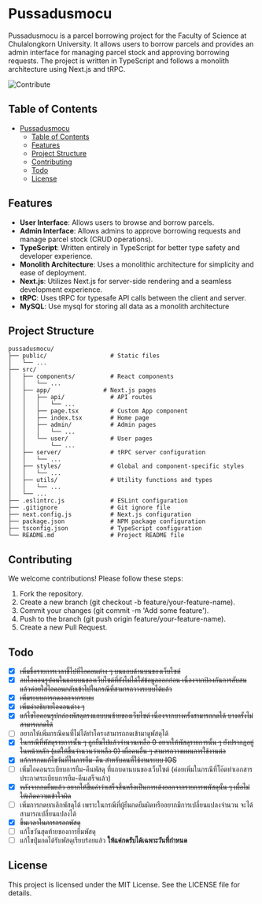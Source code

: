 # Pussadusmocu

Pussadusmocu is a parcel borrowing project for the Faculty of Science at Chulalongkorn University. It allows users to borrow parcels and provides an admin interface for managing parcel stock and approving borrowing requests. The project is written in TypeScript and follows a monolith architecture using Next.js and tRPC.

![Contribute](https://img.shields.io/badge/contributions-welcome-brightgreen.svg)

## Table of Contents

- [Pussadusmocu](#pussadusmocu)
  - [Table of Contents](#table-of-contents)
  - [Features](#features)
  - [Project Structure](#project-structure)
  - [Contributing](#contributing)
  - [Todo](#todo)
  - [License](#license)

## Features

- **User Interface**: Allows users to browse and borrow parcels.
- **Admin Interface**: Allows admins to approve borrowing requests and manage parcel stock (CRUD operations).
- **TypeScript**: Written entirely in TypeScript for better type safety and developer experience.
- **Monolith Architecture**: Uses a monolithic architecture for simplicity and ease of deployment.
- **Next.js**: Utilizes Next.js for server-side rendering and a seamless development experience.
- **tRPC**: Uses tRPC for typesafe API calls between the client and server.
- **MySQL**: Use mysql for storing all data as a monolith architecture

## Project Structure

```plaintext
pussadusmocu/
├── public/                  # Static files
│   └── ...
├── src/
│   ├── components/          # React components
│   │   └── ...
│   ├── app/               # Next.js pages
│   │   ├── api/             # API routes
│   │   │   └── ...
│   │   ├── page.tsx         # Custom App component
│   │   ├── index.tsx        # Home page
│   │   ├── admin/           # Admin pages
│   │   │   └── ...
│   │   └── user/            # User pages
│   │       └── ...
│   ├── server/              # tRPC server configuration
│   │   └── ...
│   ├── styles/              # Global and component-specific styles
│   │   └── ...
│   ├── utils/               # Utility functions and types
│   │   └── ...
│   └── ...
├── .eslintrc.js             # ESLint configuration
├── .gitignore               # Git ignore file
├── next.config.js           # Next.js configuration
├── package.json             # NPM package configuration
├── tsconfig.json            # TypeScript configuration
└── README.md                # Project README file
```

## Contributing

We welcome contributions! Please follow these steps:

1. Fork the repository.
2. Create a new branch (git checkout -b feature/your-feature-name).
3. Commit your changes (git commit -m 'Add some feature').
4. Push to the branch (git push origin feature/your-feature-name).
5. Create a new Pull Request.

## Todo

- [x] ~~เพิ่มชื่อรายการเวลาชี้ไปที่ไอคอนต่าง ๆ บนแถบด้านบนของเว็บไซต์~~
- [x] ~~ลบไอคอนรูปคนในแถบบนของเว็บไซต์ที่ยังไม่ได้ใส่ข้อมูลออกก่อน เนื่องจากป้องกันการสับสน แล้วค่อยใส่ไอคอนกลับเข้าไปในกรณีที่สามารถวางระบบได้แล้ว~~
- [x] ~~เพิ่มระบบการกดออกจากระบบ~~
- [x] ~~เพิ่มคำอธิบายไอคอนต่าง ๆ~~
- [x] ~~แก้ไขไอคอนรูปกล่องพัสดุตรงแถบบนซ้ายของเว็บไซต์ เนื่องจากบางครั้งสามารถกดได้ บางครั้งไม่สามารถกดได้~~
- [ ] อยากให้เพิ่มกรณีคนที่ไม่ได้ทำโครงสามารถกดเข้ามาดูพัสดุได้
- [x] ~~ในกรณีที่พัสดุรายการนั้น ๆ ถูกยืมไปแล้วจำนวนเหลือ 0 อยากให้พัสดุรายการนั้น ๆ ยังปรากฎอยู่ในหน้าหลัก (แต่ให้ขึ้นจำนวนว่าเหลือ 0) เผื่อคนอื่น ๆ สามารถวางแผนการใช้งานต่อ~~
- [x] ~~แก้การกดแก้ไขวันที่ในการยืม-คืน สำหรับคนที่ใช้งานระบบ IOS~~
- [ ] เพิ่มไอคอนระเบียบการยืม-คืนพัสดุ ที่แถบดานบนของเว็บไซต์ (ค่อยเพิ่มในกรณีที่โอ๊ตทำเอกสารประกาศระเบียบการยืม-คืนเสร็จแล้ว)
- [x] ~~หลังจากกดยืมแล้ว อยากให้ขึ้นคำว่าเสร็จสิ้นหรือเป็นการเด้งออกจากรายการพพัสดุนั้น ๆ เผื่อไม่ให้เกิดความเข้าใจผิด~~
- [ ] เพิ่มการกดยกเลิกพัสดุได้ เพราะในกรณีที่ผู้ยืมกดยืมผิดหรืออยากมีการเปลี่ยนแปลงจำนวน จะได้สามารถเปลี่ยนแปลงได้
- [x] ~~ขึ้นเวลาในการกรอกพัสดุ~~
- [ ] แก้ไขวันสุดท้ายของการยืมพัสดุ
- [ ] แก้ไขปุ่มกดได้รับพัสดุเรียบร้อยแล้ว **ให้แค่กดรับได้เฉพาะวันที่กำหนด**

## License

This project is licensed under the MIT License. See the LICENSE file for details.
